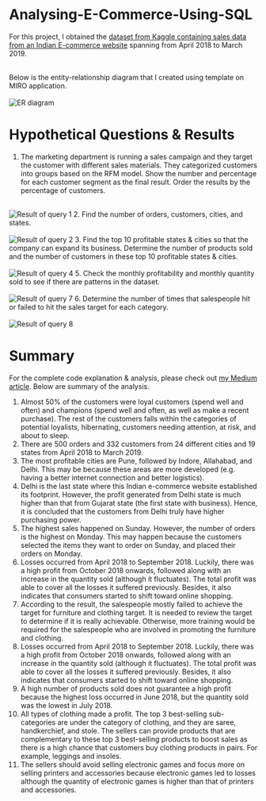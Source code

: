 # Analysing-E-Commerce-Using-SQL
For this project, I obtained the <a href="https://www.kaggle.com/datasets/benroshan/ecommerce-data">dataset from Kaggle containing sales data from an Indian E-commerce website</a> spanning from April 2018 to March 2019. <br><br>

Below is the entity-relationship diagram that I created using template on MIRO application. <br><br>
<img src="https://miro.medium.com/max/1050/1*7K1z19CMh_P0KJvJHoo1Eg.jpeg" alt="ER diagram">

# Hypothetical Questions & Results
1. The marketing department is running a sales campaign and they target the customer with different sales materials. They categorized customers into groups based on the RFM model. Show the number and percentage for each customer segment as the final result. Order the results by the percentage of customers. <br><br>
<img src="https://miro.medium.com/max/1050/1*4tAFpv01no4Xxy32hX-hUQ.png" alt="Result of query 1">
2. Find the number of orders, customers, cities, and states. <br><br>
<img src="https://miro.medium.com/max/1050/1*gHTr7kMZ8aNe63eMbo7bGQ.png" alt="Result of query 2">
3. Find the top 10 profitable states & cities so that the company can expand its business. Determine the number of products sold and the number of customers in these top 10 profitable states & cities. <br><br>
<img src="https://miro.medium.com/max/1050/1*Xszxeou5ZoUCqAJziQst0g.png" alt="Result of query 4">
5. Check the monthly profitability and monthly quantity sold to see if there are patterns in the dataset. <br><br>
<img src="https://miro.medium.com/max/1050/1*vz2uKi-f6MJ1izhGhmkJnw.png" alt="Result of query 7">
6. Determine the number of times that salespeople hit or failed to hit the sales target for each category. <br><br>
<img src="https://miro.medium.com/max/1050/1*rRcCqIJI1lmtnzJ1VSgG7Q.png" alt="Result of query 8">

# Summary 
For the complete code explanation & analysis, please check out <a href="https://jadangpooiling.medium.com/building-sql-project-with-e-commerce-dataset-from-kaggle-3c678d44fc0a">my Medium article</a>. Below are summary of the analysis.
1. Almost 50% of the customers were loyal customers (spend well and often) and champions (spend well and often, as well as make a recent purchase). The rest of the customers falls within the categories of potential loyalists, hibernating, customers needing attention, at risk, and about to sleep.
2. There are 500 orders and 332 customers from 24 different cities and 19 states from April 2018 to March 2019.
3. The most profitable cities are Pune, followed by Indore, Allahabad, and Delhi. This may be because these areas are more developed (e.g. having a better internet connection and better logistics). 
4. Delhi is the last state where this Indian e-commerce website established its footprint. However, the profit generated from Delhi state is much higher than that from Gujarat state (the first state with business). Hence, it is concluded that the customers from Delhi truly have higher purchasing power.
5. The highest sales happened on Sunday. However, the number of orders is the highest on Monday. This may happen because the customers selected the items they want to order on Sunday, and placed their orders on Monday.
6. Losses occurred from April 2018 to September 2018. Luckily, there was a high profit from October 2018 onwards, followed along with an increase in the quantity sold (although it fluctuates). The total profit was able to cover all the losses it suffered previously. Besides, it also indicates that consumers started to shift toward online shopping.
7. According to the result, the salespeople mostly failed to achieve the target for furniture and clothing target. It is needed to review the target to determine if it is really achievable. Otherwise, more training would be required for the salespeople who are involved in promoting the furniture and clothing.
8. Losses occurred from April 2018 to September 2018. Luckily, there was a high profit from October 2018 onwards, followed along with an increase in the quantity sold (although it fluctuates). The total profit was able to cover all the losses it suffered previously. Besides, it also indicates that consumers started to shift toward online shopping. 
9. A high number of products sold does not guarantee a high profit because the highest loss occurred in June 2018, but the quantity sold was the lowest in July 2018.
10. All types of clothing made a profit. The top 3 best-selling sub-categories are under the category of clothing, and they are saree, handkerchief, and stole. The sellers can provide products that are complementary to these top 3 best-selling products to boost sales as there is a high chance that customers buy clothing products in pairs. For example, leggings and insoles.
11. The sellers should avoid selling electronic games and focus more on selling printers and accessories because electronic games led to losses although the quantity of electronic games is higher than that of printers and accessories.
